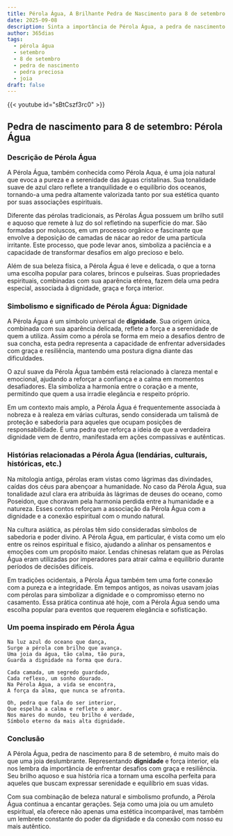 ```yaml
---
title: Pérola Água, A Brilhante Pedra de Nascimento para 8 de setembro
date: 2025-09-08
description: Sinta a importância de Pérola Água, a pedra de nascimento de 8 de setembro que simboliza Dignidade. Deixe que sua beleza e significado iluminem seu dia.
author: 365dias
tags:
  - pérola água
  - setembro
  - 8 de setembro
  - pedra de nascimento
  - pedra preciosa
  - joia
draft: false
---
```


{{< youtube id="sBtCszf3rc0" >}}

## Pedra de nascimento para 8 de setembro: Pérola Água

### Descrição de Pérola Água

A Pérola Água, também conhecida como Pérola Aqua, é uma joia natural que evoca a pureza e a serenidade das águas cristalinas. Sua tonalidade suave de azul claro reflete a tranquilidade e o equilíbrio dos oceanos, tornando-a uma pedra altamente valorizada tanto por sua estética quanto por suas associações espirituais.

Diferente das pérolas tradicionais, as Pérolas Água possuem um brilho sutil e aquoso que remete à luz do sol refletindo na superfície do mar. São formadas por moluscos, em um processo orgânico e fascinante que envolve a deposição de camadas de nácar ao redor de uma partícula irritante. Este processo, que pode levar anos, simboliza a paciência e a capacidade de transformar desafios em algo precioso e belo.

Além de sua beleza física, a Pérola Água é leve e delicada, o que a torna uma escolha popular para colares, brincos e pulseiras. Suas propriedades espirituais, combinadas com sua aparência etérea, fazem dela uma pedra especial, associada à dignidade, graça e força interior.

### Simbolismo e significado de Pérola Água: Dignidade

A Pérola Água é um símbolo universal de **dignidade**. Sua origem única, combinada com sua aparência delicada, reflete a força e a serenidade de quem a utiliza. Assim como a pérola se forma em meio a desafios dentro de sua concha, esta pedra representa a capacidade de enfrentar adversidades com graça e resiliência, mantendo uma postura digna diante das dificuldades.

O azul suave da Pérola Água também está relacionado à clareza mental e emocional, ajudando a reforçar a confiança e a calma em momentos desafiadores. Ela simboliza a harmonia entre o coração e a mente, permitindo que quem a usa irradie elegância e respeito próprio.

Em um contexto mais amplo, a Pérola Água é frequentemente associada à nobreza e à realeza em várias culturas, sendo considerada um talismã de proteção e sabedoria para aqueles que ocupam posições de responsabilidade. É uma pedra que reforça a ideia de que a verdadeira dignidade vem de dentro, manifestada em ações compassivas e autênticas.

### Histórias relacionadas a Pérola Água (lendárias, culturais, históricas, etc.)

Na mitologia antiga, pérolas eram vistas como lágrimas das divindades, caídas dos céus para abençoar a humanidade. No caso da Pérola Água, sua tonalidade azul clara era atribuída às lágrimas de deuses do oceano, como Poseidon, que choravam pela harmonia perdida entre a humanidade e a natureza. Esses contos reforçam a associação da Pérola Água com a dignidade e a conexão espiritual com o mundo natural.

Na cultura asiática, as pérolas têm sido consideradas símbolos de sabedoria e poder divino. A Pérola Água, em particular, é vista como um elo entre os reinos espiritual e físico, ajudando a alinhar os pensamentos e emoções com um propósito maior. Lendas chinesas relatam que as Pérolas Água eram utilizadas por imperadores para atrair calma e equilíbrio durante períodos de decisões difíceis.

Em tradições ocidentais, a Pérola Água também tem uma forte conexão com a pureza e a integridade. Em tempos antigos, as noivas usavam joias com pérolas para simbolizar a dignidade e o compromisso eterno no casamento. Essa prática continua até hoje, com a Pérola Água sendo uma escolha popular para eventos que requerem elegância e sofisticação.

### Um poema inspirado em Pérola Água

```
Na luz azul do oceano que dança,  
Surge a pérola com brilho que avança.  
Uma joia da água, tão calma, tão pura,  
Guarda a dignidade na forma que dura.

Cada camada, um segredo guardado,  
Cada reflexo, um sonho dourado.  
Na Pérola Água, a vida se encontra,  
A força da alma, que nunca se afronta.

Oh, pedra que fala do ser interior,  
Que espelha a calma e reflete o amor.  
Nos mares do mundo, teu brilho é verdade,  
Símbolo eterno da mais alta dignidade.
```

### Conclusão

A Pérola Água, pedra de nascimento para 8 de setembro, é muito mais do que uma joia deslumbrante. Representando **dignidade** e força interior, ela nos lembra da importância de enfrentar desafios com graça e resiliência. Seu brilho aquoso e sua história rica a tornam uma escolha perfeita para aqueles que buscam expressar serenidade e equilíbrio em suas vidas.

Com sua combinação de beleza natural e simbolismo profundo, a Pérola Água continua a encantar gerações. Seja como uma joia ou um amuleto espiritual, ela oferece não apenas uma estética incomparável, mas também um lembrete constante do poder da dignidade e da conexão com nosso eu mais autêntico.